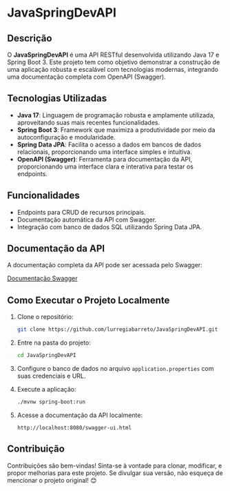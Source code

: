 # JavaSpringDevAPI

## Descrição

O **JavaSpringDevAPI** é uma API RESTful desenvolvida utilizando Java 17 e Spring Boot 3. Este projeto tem como objetivo demonstrar a construção de uma aplicação robusta e escalável com tecnologias modernas, integrando uma documentação completa com OpenAPI (Swagger).

## Tecnologias Utilizadas

- **Java 17**: Linguagem de programação robusta e amplamente utilizada, aproveitando suas mais recentes funcionalidades.
- **Spring Boot 3**: Framework que maximiza a produtividade por meio da autoconfiguração e modularidade.
- **Spring Data JPA**: Facilita o acesso a dados em bancos de dados relacionais, proporcionando uma interface simples e intuitiva.
- **OpenAPI (Swagger)**: Ferramenta para documentação da API, proporcionando uma interface clara e interativa para testar os endpoints.

## Funcionalidades

- Endpoints para CRUD de recursos principais.
- Documentação automática da API com Swagger.
- Integração com banco de dados SQL utilizando Spring Data JPA.

## Documentação da API

A documentação completa da API pode ser acessada pelo Swagger:

[Documentação Swagger](https://sdw-2023-prd.up.railway.app/swagger-ui.html)

## Como Executar o Projeto Localmente

1. Clone o repositório:
   ```bash
   git clone https://github.com/lurregiabarreto/JavaSpringDevAPI.git
   ```

2. Entre na pasta do projeto:
   ```bash
   cd JavaSpringDevAPI
   ```

3. Configure o banco de dados no arquivo `application.properties` com suas credenciais e URL.

4. Execute a aplicação:
   ```bash
   ./mvnw spring-boot:run
   ```

5. Acesse a documentação da API localmente:
   ```
   http://localhost:8080/swagger-ui.html
   ```

## Contribuição

Contribuições são bem-vindas! Sinta-se à vontade para clonar, modificar, e propor melhorias para este projeto. Se divulgar sua versão, não esqueça de mencionar o projeto original! 😊

